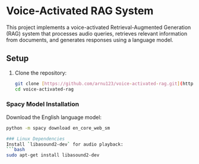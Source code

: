 # Voice-Activated RAG System

This project implements a voice-activated Retrieval-Augmented Generation (RAG) system that processes audio queries, retrieves relevant information from documents, and generates responses using a language model.

## Setup

1. Clone the repository:
   ```bash
   git clone [https://github.com/arnu123/voice-activated-rag.git](https://github.com/arnu123/GoComet.git)
   cd voice-activated-rag

### Spacy Model Installation
Download the English language model:
```bash
python -m spacy download en_core_web_sm

### Linux Dependencies
Install `libasound2-dev` for audio playback:
```bash
sudo apt-get install libasound2-dev

